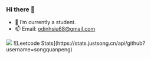 ### Hi there 👋

- 🔭 I’m currently a student.
- 📫 Email: odinhsiu68@gmail.com

<img src="https://leetcard.jacoblin.cool/odinx123?theme=unicorn" />
<!--
![Leetcode Stats](https://leetcard.jacoblin.cool/odinx123?theme=unicorn) // now use
![Leetcode Stats](https://leetcard.jacoblin.cool/odinx123?ext=heatmap)
<img src="https://stats.justsong.cn/api/leetcode/?username=odinx123&theme=light" width="49%" />
-->
![Leetcode Stats](https://stats.justsong.cn/api/github?username=songquanpeng)
